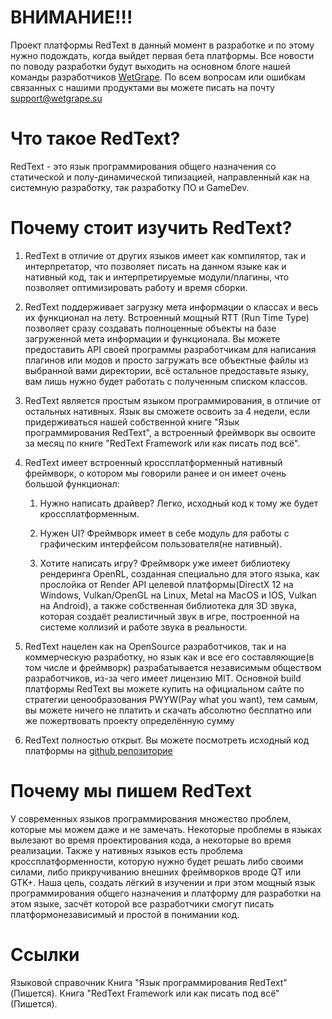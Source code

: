 # ВНИМАНИЕ!!!

Проект платформы RedText в данный момент в разработке и по этому нужно подождать, когда выйдет первая бета платформы. Все новости по поводу разработки будут выходить на основном блоге нашей команды разработчиков [WetGrape](https://blog.wetgrape.su). По всем вопросам или ошибкам связанных с нашими продуктами вы можете писать на почту [support@wetgrape.su](mailto:question@wetgrape.su)

# Что такое RedText?

RedText - это язык программирования общего назначения со статической и полу-динамической типизацией, направленный как на системную разработку, так разработку ПО и GameDev.

# Почему стоит изучить RedText?

1. RedText в отличие от других языков имеет как компилятор, так и интерпретатор, что позволяет писать на данном языке как и нативный код, так и интерпретируемые модули/плагины, что позволяет оптимизировать работу и время сборки.

2. RedText поддерживает загрузку мета информации о классах и весь их функционал на лету. Встроенный мощный RTT (Run Time Type) позволяет сразу создавать полноценные объекты на базе загруженной мета информации и функционала. Вы можете предоставить API своей программы разработчикам для написания плагинов или модов и просто загружать все объектные файлы из выбранной вами директории, всё остальное предоставьте языку, вам лишь нужно будет работать с полученным списком классов.

3. RedText является простым языком программирования, в отличие от остальных нативных. Язык вы сможете освоить за 4 недели, если придерживаться нашей собственной книге "Язык программирования RedText", а встроенный фреймворк вы освоите за месяц по книге "RedText Framework или как писать под всё".

4. RedText имеет встроенный кроссплатформенный нативный фреймворк, о котором мы говорили ранее и он имеет очень большой функционал:
   
   1. Нужно написать драйвер? Легко, исходный код к тому же будет кроссплатформенным.
   
   2. Нужен UI? Фреймворк имеет в себе модуль для работы с графическим интерфейсом пользователя(не нативный).
   
   3. Хотите написать игру? Фреймворк уже имеет библиотеку рендеринга OpenRL, созданная специально для этого языка, как прослойка от Render API целевой платформы(DirectX 12 на Windows, Vulkan/OpenGL на Linux, Metal на MacOS и IOS, Vulkan на Android), а также собственная библиотека для 3D звука, которая создаёт реалистичный звук в игре, построенной на системе коллизий и работе звука в реальности.

5. RedText нацелен как на OpenSource разработчиков, так и на коммерческую разработку, но язык как и все его составляющие(в том числе и фреймворк) разрабатывается независимым обществом разработчиков, из-за чего имеет лицензию MIT. Основной build платформы RedText вы можете купить на официальном сайте по стратегии ценообразования PWYW(Pay what you want), тем самым, вы можете ничего не платить и скачать абсолютно бесплатно или же пожертвовать проекту определённую сумму

6. RedText полностью открыт. Вы можете посмотреть исходный код платформы на [github репозиторие](https://github.com/Kiper220/RedText)

# Почему мы пишем RedText

У современных языков программирования множество проблем, которые мы можем даже и не замечать. Некоторые проблемы в языках вылезают во время проектирования кода, а некоторые во время реализации. Также у нативных языков есть проблема кроссплатформенности, которую нужно будет решать либо своими силами, либо прикручиванию внешних фреймворков вроде QT или GTK+. Наша цель, создать лёгкий в изучении и при этом мощный язык программирования общего назначения и платформу для разработки на этом языке, засчёт которой все разработчики смогут писать платформонезависимый и простой в понимании код.

# Ссылки

Языковой справочник
Книга "Язык программирования RedText" (Пишется).
Книга "RedText Framework или как писать под всё" (Пишется).
